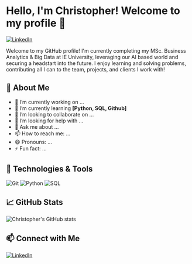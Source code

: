 # Hello, I'm Christopher! Welcome to my profile 👋

[![LinkedIn](https://img.shields.io/badge/LinkedIn-0077B5?style=for-the-badge&logo=linkedin&logoColor=white)](https://www.linkedin.com/in/christopherstephan/)

Welcome to my GitHub profile! I'm currently completing my MSc. Business Analytics & Big Data at IE University, leveraging our AI based world and securing a headstart into the future. I enjoy learning and solving problems, contributing all I can to the team, projects, and clients I work with!

## 🚀 About Me

- 🔭 I’m currently working on ...
- 🌱 I’m currently learning **[Python, SQL, Github]**
- 👯 I’m looking to collaborate on ...
- 🤔 I’m looking for help with ...
- 💬 Ask me about ...
- 📫 How to reach me: ...
- 😄 Pronouns: ...
- ⚡ Fun fact: ...

## 🔧 Technologies & Tools

![Git](https://img.shields.io/badge/-Git-F05032?style=flat&logo=Git&logoColor=white)
![Python](https://img.shields.io/badge/-Python-3776AB?style=flat&logo=Python&logoColor=white)
![SQL](https://img.shields.io/badge/-SQL-4479A1?style=flat&logo=sql&logoColor=white)

## 📈 GitHub Stats

![Christopher's GitHub stats](https://github-readme-stats.vercel.app/api?username=yourusername&show_icons=true&theme=radical)

## 📫 Connect with Me
[![LinkedIn](https://img.shields.io/badge/-LinkedIn-0077B5?style=flat&logo=LinkedIn&logoColor=white)](https://linkedin.com/in/christopherstephan)
